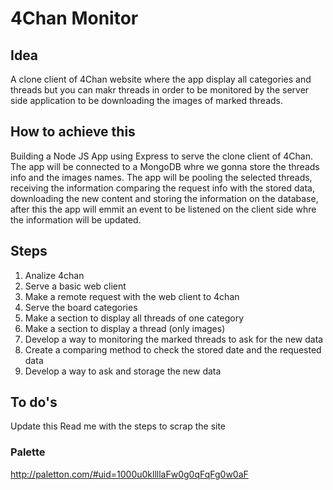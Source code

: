 # 4Chan Monitor

## Idea
A clone client of 4Chan website where the app display all categories and threads but you can makr threads in order to be monitored by the server side application to be downloading the images of marked threads.

## How to achieve this
Building a Node JS App using Express to serve the clone client of 4Chan. 
The app will be connected to a MongoDB whre we gonna store the threads info and the images names. 
The app will be pooling the selected threads, receiving the information comparing the request info with the stored data, downloading the new content and storing the information on the database, after this the app will emmit an event to be listened on the client side whre the information will be updated. 

## Steps
1. Analize 4chan
2. Serve a basic web client
3. Make a remote request with the web client to 4chan
4. Serve the board categories
5. Make a section to display all threads of one category
6. Make a section to display a thread (only images)
7. Develop a way to monitoring the marked threads to ask for the new data
8. Create a comparing method to check the stored date and the requested data
9. Develop a way to ask and storage the new data

## To do's
Update this Read me with the steps to scrap the site

### Palette
http://paletton.com/#uid=1000u0kllllaFw0g0qFqFg0w0aF